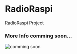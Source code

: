 # RadioRaspi
RadioRaspi Project

### More Info comming soon...

![comming soon](https://gratisography.com/thumbnails/gratisography-hollown-thumbnail-small.jpg)
